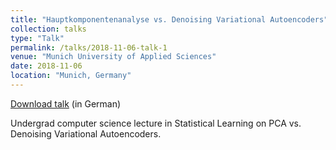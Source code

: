 ```yaml
---
title: "Hauptkomponentenanalyse vs. Denoising Variational Autoencoders"
collection: talks
type: "Talk"
permalink: /talks/2018-11-06-talk-1
venue: "Munich University of Applied Sciences"
date: 2018-11-06
location: "Munich, Germany"
---
```


[Download talk](https://github.com/caxenie/cristianaxenie.github.io/raw/master/files/CristianAxenie_Talk_HM_Munich_2018.pdf) (in German)

Undergrad computer science lecture in Statistical Learning on PCA vs. Denoising Variational Autoencoders. 

